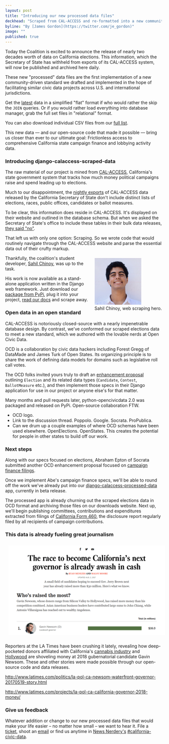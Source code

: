 ```yaml
---
layout: post
title: "Introducing our new processed data files"
deckhead: "Scraped from CAL-ACCESS and re-formatted into a new community-developed data standard"
byline: "By [James Gordon](https://twitter.com/je_gordon)"
image: ""
published: true
---
```


Today the Coalition is excited to announce the release of nearly two decades worth of data on California elections. This information, which the Secretary of State has withheld from exports of its CAL-ACCESS system, will now be published and archived here daily.

These new "processed" data files are the first implementation of a new community-driven standard we drafted and implemented in the hope of facilitating similar civic data projects across U.S. and international jurisdictions.

Get the [latest](http://calaccess.californiacivicdata.org/documentation/processed-files/downloads/latest/) data in a simplified "flat" format if who would rather the skip the `JOIN` queries. Or if you would rather load everything into database manager, grab the full set files in "relational" format.

You can also download individual CSV files from our [full list](http://calaccess.californiacivicdata.org/documentation/processed-files/documentation/processed-files/).

This new data — and our open-source code that made it possible — bring us closer than ever to our ultimate goal: Frictionless access to comprehensive California state campaign finance and lobbying activity data.


### Introducing django-calaccess-scraped-data

The raw material of our project is mined from [CAL-ACCESS](http://cal-access.sos.ca.gov), California's state government system that tracks how much money political campaigns raise and spend leading up to elections.

Much to our disappointment, the [nightly exports](http://www.sos.ca.gov/campaign-lobbying/cal-access-resources/raw-data-campaign-finance-and-lobbying-activity/) of CAL-ACCESS data released by the California Secretary of State don't include distinct lists of elections, races, public offices, candidates or ballot measures.

To be clear, this information does reside in CAL-ACCESS. It's displayed on their website and outlined in the database schema. But when we asked the Secretary of State's office to include these tables in their bulk data releases, [they said "no"](https://www.californiacivicdata.org/2015/03/15/closed-data/).

That left us with only one option: Scraping. So we wrote code that would routinely navigate through the CAL-ACCESS website and parse the essential data out of their crufty markup.

<figure style="margin: 8px 0 0 10px; float:right;">
    <img alt="Sahil Chinoy" title="Sahil Chinoy" src="/img/sahil-chinoy.jpg" height="150">
    <figcaption style="text-align:right;">Sahil Chinoy, web scraping hero.</figcaption>
</figure>

Thankfully, the coalition's student developer, [Sahil Chinoy](http://sahilchinoy.com/), was up to the task.

His work is now available as a stand-alone application written in the Django web framework. Just download our [package from PyPi](https://pypi.python.org/pypi/django-calaccess-scraped-data), plug it into your project, [read our docs](http://django-calaccess.californiacivicdata.org/en/latest/apps/calaccess_scraped.html) and scrape away.

### Open data in an open standard

CAL-ACCESS is notoriously closed-source with a nearly impenetrable database design. By contrast, we've conformed our scraped elections data to meet a new standard, which we authored with the lovable nerds at Open Civic Data.

OCD is a collaboration by civic data hackers including Forest Gregg of DataMade and James Turk of Open States. Its organizing principle is to share the work of defining data models for domains such as legislative roll call votes.

The OCD folks invited yours truly to draft an [enhancement proposal](https://opencivicdata.readthedocs.io/en/latest/proposals/drafts/elections.html) outlining `Election` and its related data types (`Candidate`, `Contest`, `BallotMeasure` etc.), and then implement those specs in their Django application for use in our project or anyone else's for that matter.

Many months and pull requests later, python-opencivicdata 2.0 was packaged and released on PyPi. Open-source collaboration FTW.

* OCD logo.
* Link to the discussion thread. Poppolo. Google. Socrata. ProPublica.
* Can we drum up a couple examples of where OCD schemas have been used elsewhere. OpenElections. OpenStates. This creates the potential for people in other states to build off our work.

### Next steps

Along with our specs focused on elections, Abraham Epton of Socrata submitted another OCD enhancement proposal focused on [campaign finance filings](https://opencivicdata.readthedocs.io/en/latest/proposals/drafts/campaign_finance_filings.html).

Once we implement Abe's campaign finance specs, we'll be able to round off the work we've already put into our [django-calaccess-processed-data](https://pypi.python.org/pypi/django-calaccess-processed-data) app, currently in beta release.

The processed app is already churning out the scraped elections data in OCD format and archiving those files on our downloads website. Next up, we'll begin publishing committees, contributions and expenditures extracted from filings of [California Form 460](https://calaccess.californiacivicdata.org/documentation/calaccess-forms/f460/), the disclosure report regularly filed by all recipients of campaign contributions.

### This data is already fueling great journalism

<img src="/img/governor-2018-graphic.gif" style="padding: 10px">

Reporters at the LA Times have been crushing it lately, revealing how deep-pocketed donors affiliated with California's [cannabis industry](http://www.latimes.com/politics/la-pol-ca-newsom-cannabis-20170727-story.html) and [Hollywood](http://www.latimes.com/politics/la-pol-ca-hollywood-money-governors-race-20170804-story.html) are shoveling money at 2018 gubernatorial candidate Gavin Newsom. These and other stories were made possible through our open-source code and data releases.

http://www.latimes.com/politics/la-pol-ca-newsom-waterfront-governor-20170519-story.html

http://www.latimes.com/projects/la-pol-ca-california-governor-2018-money/


### Give us feedback

Whatever addition or change to our new processed data files that would make your life easier – no matter how small – we want to hear it. File a [ticket](https://github.com/california-civic-data-coalition/django-calaccess-processed-data/issues), shoot an [email](mailto:cacivicdata@gmail.com) or find us anytime in
[News Nerdery's](http://newsnerdery.org/) [#california-civic-data](https://newsnerdery.slack.com/messages/california-civic-data/).
